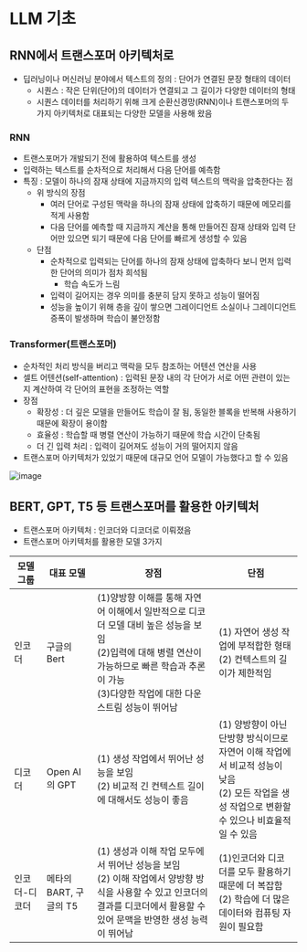 # LLM 기초
## RNN에서 트랜스포머 아키텍처로
- 딥러닝이나 머신러닝 분야에서 텍스트의 정의 : 단어가 연결된 문장 형태의 데이터
  - 시퀀스 : 작은 단위(단어)의 데이터가 연결되고 그 길이가 다양한 데이터의 형태
  - 시퀀스 데이터를 처리하기 위해 크게 순환신경망(RNN)이나 트랜스포머의 두 가지 아키텍처로 대표되는 다양한 모델을 사용해 왔음
### RNN
- 트랜스포머가 개발되기 전에 활용하여 텍스트를 생성
- 입력하는 텍스트를 순차적으로 처리해서 다음 단어를 예측함
- 특징 : 모델이 하나의 잠재 상태에 지금까지의 입력 텍스트의 맥락을 압축한다는 점
  - 위 방식의 장점
    - 여러 단어로 구성된 맥락을 하나의 잠재 상태에 압축하기 때문에 메모리를 적게 사용함
    - 다음 단어를 예측할 때 지금까지 계산을 통해 만들어진 잠재 상태와 입력 단어만 있으면 되기 때문에 다음 단어를 빠르게 생성할 수 있음
  - 단점
    - 순차적으로 입력되는 단어를 하나의 잠재 상태에 압축하다 보니 먼저 입력한 단어의 의미가 점차 희석됨
      - 학습 속도가 느림
    - 입력이 길어지는 경우 의미를 충분히 담지 못하고 성능이 떨어짐
    - 성능을 높이기 위해 층을 깊이 쌓으면 그레이디언트 소실이나 그레이디언트 증폭이 발생하며 학습이 불안정함

### Transformer(트랜스포머)
- 순차적인 처리 방식을 버리고 맥락을 모두 참조하는 어텐션 연산을 사용
- 셀트 어텐션(self-attention) : 입력된 문장 내의 각 단어가 서로 어떤 관련이 있는지 계산하여 각 단어의 표현을 조정하는 역할
- 장점
  - 확장성 : 더 깊은 모델을 만들어도 학습이 잘 됨, 동일한 블록을 반복해 사용하기 때문에 확장이 용이함
  - 효율성 : 학습할 때 병렬 연산이 가능하기 때문에 학습 시간이 단축됨
  - 더 긴 입력 처리 : 입력이 길어져도 성능이 거의 떨어지지 않음
- 트랜스포머 아키텍처가 있었기 때문에 대규모 언어 모델이 가능했다고 할 수 있음

![image](https://github.com/user-attachments/assets/78bc6a62-e192-4efe-b679-06c98724eadb)



## BERT, GPT, T5 등 트랜스포머를 활용한 아키텍처
- 트랜스포머 아키텍처 : 인코더와 디코더로 이뤄졌음
- 트랜스포머 아키텍처를 활용한 모델 3가지

|모델 그룹|대표 모델|장점|단점|
|---------|-------|---|----|
|인코더|구글의 Bert|(1)양방향 이해를 통해 자연어 이해에서 일반적으로 디코더 모델 대비 높은 성능을 보임 <br> (2)입력에 대해 병렬 연산이 가능하므로 빠른 학습과 추론이 가능 <br> (3)다양한 작업에 대한 다운스트림 성능이 뛰어남|(1) 자연어 생성 작업에 부적합한 형태 <br> (2) 컨텍스트의 길이가 제한적임|
|디코더|Open AI의 GPT|(1) 생성 작업에서 뛰어난 성능을 보임 <br> (2) 비교적 긴 컨텍스트 길이에 대해서도 성능이 좋음|(1) 양방향이 아닌 단방향 방식이므로 자연어 이해 작업에서 비교적 성능이 낮음 <br> (2) 모든 작업을 생성 작업으로 변환할 수 있으나 비효율적일 수 있음|
|인코더-디코더|메타의 BART, 구글의 T5|(1) 생성과 이해 작업 모두에서 뛰어난 성능을 보임 <br> (2) 이해 작업에서 양방향 방식을 사용할 수 있고 인코더의 결과를 디코더에서 활용할 수 있어 문맥을 반영한 생성 능력이 뛰어남|(1)인코더와 디코더를 모두 활용하기 때문에 더 복잡함 <br> (2) 학습에 더 많은 데이터와 컴퓨팅 자원이 필요함|
